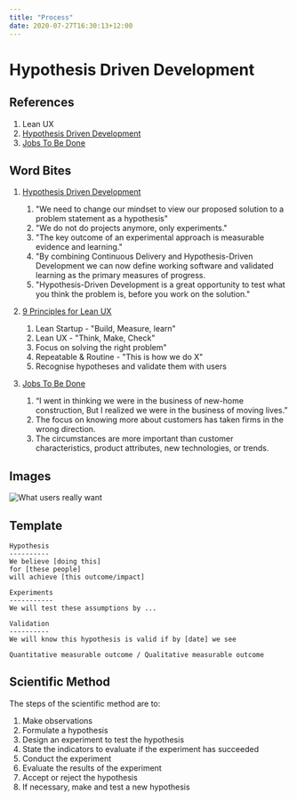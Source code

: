```yaml
---
title: "Process"
date: 2020-07-27T16:30:13+12:00
---
```


# Hypothesis Driven Development

## References
1. Lean UX
2. [Hypothesis Driven Development](https://www.thoughtworks.com/insights/articles/how-implement-hypothesis-driven-development)
3. [Jobs To Be Done](https://hbr.org/2016/09/know-your-customers-jobs-to-be-done)

## Word Bites

1. [Hypothesis Driven Development](https://www.thoughtworks.com/insights/articles/how-implement-hypothesis-driven-development)
    1. "We need to change our mindset to view our proposed solution to a problem statement as a hypothesis"
    2. "We do not do projects anymore, only experiments."
    3. "The key outcome of an experimental approach is measurable evidence and learning."
    4. "By combining Continuous Delivery and Hypothesis-Driven Development we can now define working software and validated learning as the primary measures of progress.
    5. "Hypothesis-Driven Development is a great opportunity to test what you think the problem is, before you work on the solution."

2. [9 Principles for Lean UX](https://medium.com/@geekrebel/9-principles-for-lean-ux-64d9fc4da41b)
    1. Lean Startup - "Build, Measure, learn"
    2. Lean UX - "Think, Make, Check"
    3. Focus on solving the right problem"
    4. Repeatable & Routine - "This is how we do X"
    5. Recognise hypotheses and validate them with users

3. [Jobs To Be Done](https://hbr.org/2016/09/know-your-customers-jobs-to-be-done)
    1. “I went in thinking we were in the business of new-home construction, But I realized we were in the business of moving lives.”
    2. The focus on knowing more about customers has taken firms in the wrong direction.
    3. The circumstances are more important than customer characteristics, product attributes, new technologies, or trends.

## Images
  ![What users really want](https://miro.medium.com/max/885/1*zKCygvaD47nCrqFTTmm8TQ.png)

## Template

    Hypothesis
    ----------
    We believe [doing this]
    for [these people]
    will achieve [this outcome/impact]

    Experiments
    -----------
    We will test these assumptions by ...

    Validation
    ----------
    We will know this hypothesis is valid if by [date] we see

    Quantitative measurable outcome / Qualitative measurable outcome

## Scientific Method

The steps of the scientific method are to:

1. Make observations
2. Formulate a hypothesis
3. Design an experiment to test the hypothesis
4. State the indicators to evaluate if the experiment has succeeded
5. Conduct the experiment
6. Evaluate the results of the experiment
7. Accept or reject the hypothesis
8. If necessary, make and test a new hypothesis
